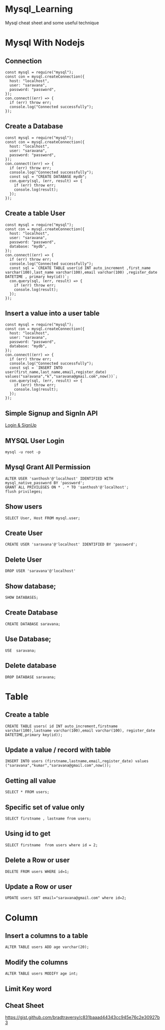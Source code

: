 # Mysql_Learning
Mysql cheat sheet and some useful technique 

# Mysql With Nodejs 
## Connection
```
const mysql = require("mysql");
const con = mysql.createConnection({
  host: "localhost",
  user: "saravana",
  password: "password",
});
con.connect((err) => {
  if (err) throw err;
  console.log("Connected successfully");
});

```
## Create a Database
```
const mysql = require("mysql");
const con = mysql.createConnection({
  host: "localhost",
  user: "saravana",
  password: "password",
});
con.connect((err) => {
  if (err) throw err;
  console.log("Connected successfully");
  const sql = "CREATE DATABASE mydb";
  con.query(sql, (err, result) => {
    if (err) throw err;
    console.log(result);
  });
});

```

## Create a table User
```
const mysql = require("mysql");
const con = mysql.createConnection({
  host: "localhost",
  user: "saravana",
  password: "password",
  database: "mydb",
});
con.connect((err) => {
  if (err) throw err;
  console.log("Connected successfully");
  const sql = `CREATE TABLE user(id INT auto_increment ,first_name varchar(100),last_name varchar(100),email varchar(100) ,register_date DATETIME , primary key(id))`;
  con.query(sql, (err, result) => {
    if (err) throw err;
    console.log(result);
  });
});

```

## Insert a value into a user table
```
const mysql = require("mysql");
const con = mysql.createConnection({
  host: "localhost",
  user: "saravana",
  password: "password",
  database: "mydb",
});
con.connect((err) => {
  if (err) throw err;
  console.log("Connected successfully");
  const sql = `INSERT INTO  user(first_name,last_name,email,register_date) values("saravana","k","saravana@gmail.com",now())`;
  con.query(sql, (err, result) => {
    if (err) throw err;
    console.log(result);
  });
});

```

## Simple Signup and SignIn API 
[Login & SignUp](https://github.com/saravana-seeker/Mysql_Learning/blob/main/MySql_Nodejs_API.md)

## MYSQL User Login
```
mysql -u root -p 
```
## Mysql Grant All Permission
```
ALTER USER 'santhosh'@'localhost' IDENTIFIED WITH mysql_native_password BY 'password';
GRANT ALL PRIVILEGES ON * . * TO 'santhosh'@'localhost';
flush privileges;
```

## Show users
```
SELECT User, Host FROM mysql.user;
```

## Create User
```
CREATE USER 'saravana'@'localhost' IDENTIFIED BY 'password';
```

## Delete User
```
DROP USER 'saravana'@'localhost'
```

## Show database;
```
SHOW DATABASES;
```

## Create Database
```
CREATE DATABASE saravana;
```
## Use Database;
```
USE  saravana;
```
## Delete database
```
DROP DATABASE saravana;
```
# Table

## Create a table
```
CREATE TABLE users( id INT auto_increment,firstname varchar(100),lastname varchar(100),email varchar(100), register_date DATETIME,primary key(id));
```

## Update a value / record with table
```
INSERT INTO users (firstname,lastname,email,register_date) values ("saravana","kumar","saravana@gmail.com",now());
```
## Getting all value
```
SELECT * FROM users;
```
## Specific set of value only 
```
SELECT firstname , lastname from users;
```
## Using id to get
```
SELECT firstname  from users where id = 2;
```
## Delete a Row  or user 
```
DELETE FROM users WHERE id=1;
```
## Update a Row or user
```
UPDATE users SET email="saravana@gmail.com" where id=2;
```

# Column
## Insert a columns to a table
```
ALTER TABLE users ADD age varchar(20);
```
## Modify the columns
```
ALTER TABLE users MODIFY age int;
```

## Limit  Key word

## Cheat Sheet
https://gist.github.com/bradtraversy/c831baaad44343cc945e76c2e30927b3



